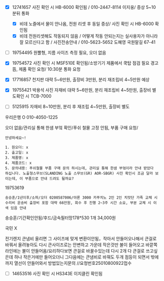 - [x] 12741657 사진 확인 시 HB-6000 확인됨 / 010-2447-8114 이지웅/ 증상 5~10분뒤 통화
  - [x] 비데 노즐에서 물이 안나옴, 전원 리셋 후 동일 증상/ 사진 확인 시 HB-6000 확인됨 
  - [x] 비데 전원리셋해도 작동되지 않음 / 어떻게 작동 안되는지는 실사용자가 아니라 잘 모르신다고 함 / 사진전송안내 / 010-5623-5652 도혜영 국원말길 67-41
- [ ] 19754495 원뿔형, 지름 사이즈 측정 필요, 오더 없음
- [x] 19754572 사진 확인 시 MSF510E 확인됨/소방기기 제품에서 쿡탑 점검 필요 경고 뜸, 제품 확인 요청/ 10:30분 통화 요청

- [x] 17716857 천지판 대략 5~6만원, 출장비 3만원, 분리 재조립비 4~5만원 예상

- [x] 19755421 박용석 사진 자재비 대략 5~6만원, 분리 재조립비 4~5만원, 출장비 별도확인 시 TCB-7000

- [ ] 5125915 자재비 8~10만원, 분리 후 재조립 4~5만원, 출장비 별도

우리은행
O 010-4050-1225

오더 없음/관리실 통해 한샘 부엌 확인/푸쉬 철물 고정 안됨, 부품 구매 요청/


```
안녕하세요~!

1. 원오더: x
2. 출고일: x
3. 제품명: x
4. 제품코드: x 
5. 문의내용: 푸쉬철물 부품 구매 문의 하시는데, 관리실 통해 한샘 부엌이라 안내 받았다 하십니다. 노출형스무브(SLANDING 노출 스무브(GR) AOR-SBGR) 사진 확인시 조금 달라 보이는데, 이 부품으로 안내 드려도 될까요?
```

19753619
```
송승훈/1년이후/소파/오더 0200587006/아론 3000 카푸치노 2인 2인 치맛단 가죽 교체 시 수리비 운송비 출장비 포함 대략 66만원, 회수 후 진행 2~3주 시간 소요, 부분 교체 시 이색 있음 안내
```


송승훈/기간확인안됨/후드/금속필터망178*530 1개 34,000원

국민
X 



전기렌지 큰냄비 올리면 그 사이즈에 맞게 변환이안됨，작아서 안들어오나해서 큰걸로 바꿔서 올려놓아도 다시 큰사이즈로는 안변하고 가운데 작은것만 불이 들어오고 바깥쪽 라인에는 불이 안들어옴/요리하다보면 큰걸로 바꿀수있는데 다시 2개 다 큰걸로 쓰고싶은데  하나 작은거에만 들어오더니 그다음에는  큰냄비로 바꿔도  두개 점등이 되면서 밖에까지 열선이 안들어와서 방법있는지문의 //요청번호25010800922접수 
- [ ] 14653516 사진 확인 시 HS343E 이지클린 확인됨